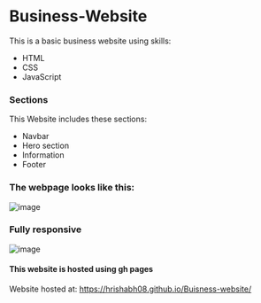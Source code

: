 # Business-Website
This is a basic business website using skills:
* HTML
* CSS
* JavaScript

### Sections
This Website includes these sections:
* Navbar
* Hero section
* Information
* Footer

### The webpage looks like this:
![image](https://github.com/hrishabh08/Buisness-website/assets/76394992/267d69ed-c120-47a4-899e-48f7ebaa8ad7)

### Fully responsive
![image](https://github.com/hrishabh08/Buisness-website/assets/76394992/c5e15ed3-e435-4846-bb66-73167d2f7d77)

#### This website is hosted using gh pages  
Website hosted at: https://hrishabh08.github.io/Buisness-website/
